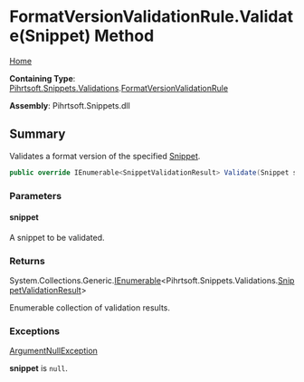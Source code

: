 <a name="_top"></a>

# FormatVersionValidationRule\.Validate\(Snippet\) Method

[Home](../../../../../README.md#_top)

**Containing Type**: [Pihrtsoft.Snippets.Validations](../../README.md#_top)\.[FormatVersionValidationRule](../README.md#_top)

**Assembly**: Pihrtsoft\.Snippets\.dll

## Summary

Validates a format version of the specified [Snippet](../../../Snippet/README.md#_top)\.

```csharp
public override IEnumerable<SnippetValidationResult> Validate(Snippet snippet)
```

### Parameters

#### snippet

A snippet to be validated\.

### Returns

System\.Collections\.Generic\.[IEnumerable](https://docs.microsoft.com/en-us/dotnet/api/system.collections.generic.ienumerable-1)\<Pihrtsoft\.Snippets\.Validations\.[SnippetValidationResult](../../SnippetValidationResult/README.md#_top)>

Enumerable collection of validation results\.

### Exceptions

[ArgumentNullException](https://docs.microsoft.com/en-us/dotnet/api/system.argumentnullexception)

**snippet** is `null`\.

